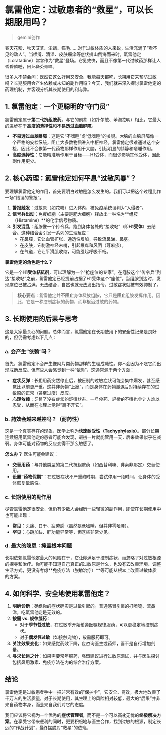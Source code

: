 # 氯雷他定：过敏患者的“救星”，可以长期服用吗？
> gemini创作

春天花粉、秋天艾草、尘螨、猫毛……对于过敏体质的人来说，生活充满了“看不见的敌人”。当喷嚏、清涕、皮肤瘙痒等症状排山倒海而来时，氯雷他定（Loratadine）常常作为“救星”登场。它见效快，而且不像第一代过敏药那样让人昏昏欲睡，因此备受青睐。

很多人不禁会问：既然它这么好用又安全，我能每天都吃，长期用它来预防过敏吗？长期服用会产生依赖或未知的副作用吗？今天，我们就来深入探讨氯雷他定的药理机制，并客观分析其长期使用的利与弊。

## 1. 氯雷他定：一个更聪明的“守门员”

氯雷他定属于**第二代抗组胺药**。与它的前辈（如扑尔敏、苯海拉明）相比，它最大的进步在于**高度的选择性**和**不易透过血脑屏障**。

- **不易透过血脑屏障**：这是它“不嗜睡”或“低嗜睡”的关键。大脑的血脑屏障像一个严格的安检系统，阻止大多数物质进入中枢神经。氯雷他定很难通过这个安检，因此不会像第一代药物那样作用于大脑，引起明显的镇静和嗜睡作用。
- **高度选择性**：它能精准地作用于目标——H1受体，而很少影响其他受体，因此副作用更少。

## 2. 核心药理：氯雷他定如何平息“过敏风暴”？

要理解氯雷他定的作用，首先要明白过敏是怎么发生的。我们可以把这个过程比作一场“错误的警报”。

1.  **警报触发**：过敏原（如花粉）进入体内，被免疫系统误判为“入侵者”。
2.  **信号兵出动**：免疫细胞（主要是肥大细胞）释放出一种名为**组胺（Histamine）**的化学信号物质。
3.  **引发混乱**：组胺像一个传令兵，跑到身体各处的“接收站”（即**H1受体**）去结合。这种结合会引发一系列的生理反应：
    *   在鼻腔，它让血管扩张、通透性增加，导致流鼻涕、鼻塞。
    *   在皮肤，它刺激神经末梢，引起瘙痒和风团（荨麻疹）。
    *   在气道，它让平滑肌收缩，可能引起呼吸不畅。

**氯雷他定的角色是什么？**

它是一个**H1受体拮抗剂**，可以理解为一个“抢座位的专家”。在组胺这个“传令兵”到达“接收站”之前，氯雷他定已经提前占据了H1受体这个“座位”。当组胺到达时，发现座位已被占满，无法结合，自然也就无法发出指令，过敏症状就被有效抑制了。

> **核心要点**：氯雷他定并**不阻止**身体释放组胺，它只是**阻止**组胺发挥作用。因此，它是一种控制症状的药物，而非根治过敏的药物。

## 3. 长期使用的后果与思考

这是大家最关心的问题。总体而言，氯雷他定在长期使用下的安全性记录是良好的，但仍需考虑以下几点：

### a. 会产生“依赖”吗？

首先，氯雷他定不会产生像阿片类药物那样的生理成瘾性。你不会因为不吃它而出现戒断反应。但有些人会感觉到一种“依赖”，这通常源于两个方面：

- **症状反弹**：长期用药突然停止后，被压制的过敏症状可能会集中爆发，甚至感觉比以前更严重。这并非药物“上瘾”，而是身体在药物撤退后对持续存在的过敏原的正常（甚至过度）反应。
- **心理依赖**：习惯了没有症状的舒适状态，一旦停药，轻微的不适也会让人难以忍受，从而在心理上觉得“离不开它”。

### b. 药效会越来越差吗？（耐药性）

这是一个真实存在的现象，医学上称为**快速耐受性（Tachyphylaxis）**。部分长期连续服用氯雷他定的患者可能会发现，最初一片就能管用一天，后来效果似乎在减弱。身体可能对药物的反应变得不那么敏感了。

**怎么办？** 医生可能会建议：
- **交替用药**：与其他类型的第二代抗组胺药（如西替利嗪、非索非那定）交替使用。
- **设置“药物假期”**：在过敏症状不严重的时期，尝试停用一段时间，让身体的受体恢复敏感性。

### c. 长期使用的副作用

尽管氯雷他定很安全，但仍有少数人会经历一些轻微的副作用，即使在长期使用中也可能出现：
- **常见**：头痛、口干、疲劳感（虽然是低嗜睡，但并非零嗜睡）。
- **罕见**：心跳加快、肝功能异常等，但这些非常少见。

### d. 最大的隐患：掩盖根本问题

长期依赖氯雷他定最大的风险在于，它让你满足于控制症状，而忽略了对过敏根源的探寻和治疗。你可能不知道自己真正的过敏原是什么，也没有去改善环境、调整生活方式，更没有考虑**免疫疗法（脱敏治疗）**等可能从根本上改善过敏体质的方案。

## 4. 如何科学、安全地使用氯雷他定？

1.  **明确诊断**：确保你的症状确实是过敏引起的。普通感冒引起的打喷嚏、流鼻涕，吃氯雷他定是无效的。
2.  **按需 vs. 规律服药**：
    *   对于**季节性过敏**，在过敏季开始前遵医嘱规律服药，可以更稳定地控制症状。
    *   对于**偶发性过敏**（如接触宠物），按需服药即可。
3.  **关注效果变化**：如果感觉药效下降，应咨询医生或药师，而不是自行增加剂量。
4.  **寻求长远之计**：如果需要常年服药，强烈建议进行过敏原测试，并与医生探讨包括鼻用激素、免疫疗法在内的综合治疗方案。

## 结论

氯雷他定是过敏患者手中一把非常有效的“保护伞”，它安全、高效，极大地改善了千万人的生活质量。对于长期使用，其生理上的风险相对较低，最大的“后果”并非来自药物本身，而是来自我们对它的态度。

我们应该将它视为一个优秀的**症状管理者**，而不是一个可以高枕无忧的**终极解决方案**。在享受它带来便利的同时，更要积极地与医生合作，找到过敏的根源，制定长远的“作战计划”，最终摆脱对“救星”的依赖。
